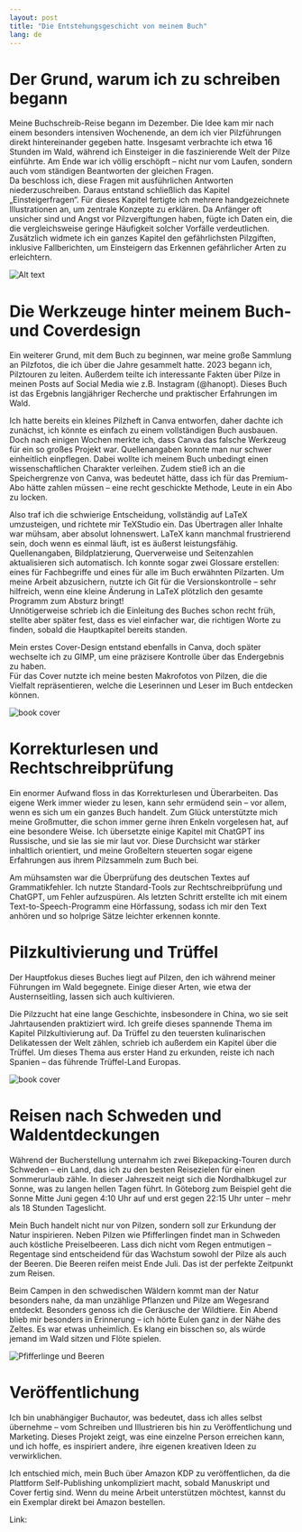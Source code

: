 ```yaml
---
layout: post
title: "Die Entstehungsgeschicht von meinem Buch"
lang: de
---
```


# Der Grund, warum ich zu schreiben begann

Meine Buchschreib-Reise begann im Dezember. Die Idee kam mir nach einem besonders intensiven Wochenende, an dem ich vier Pilzführungen direkt hintereinander gegeben hatte. Insgesamt verbrachte ich etwa 16 Stunden im Wald, während ich Einsteiger in die faszinierende Welt der Pilze einführte. Am Ende war ich völlig erschöpft – nicht nur vom Laufen, sondern auch vom ständigen Beantworten der gleichen Fragen.  
Da beschloss ich, diese Fragen mit ausführlichen Antworten niederzuschreiben. Daraus entstand schließlich das Kapitel „Einsteigerfragen“. Für dieses Kapitel fertigte ich mehrere handgezeichnete Illustrationen an, um zentrale Konzepte zu erklären. Da Anfänger oft unsicher sind und Angst vor Pilzvergiftungen haben, fügte ich Daten ein, die die vergleichsweise geringe Häufigkeit solcher Vorfälle verdeutlichen. Zusätzlich widmete ich ein ganzes Kapitel den gefährlichsten Pilzgiften, inklusive Fallberichten, um Einsteigern das Erkennen gefährlicher Arten zu erleichtern.

![Alt text](/assets/img/lifecycle.JPEG)

# Die Werkzeuge hinter meinem Buch- und Coverdesign

Ein weiterer Grund, mit dem Buch zu beginnen, war meine große Sammlung an Pilzfotos, die ich über die Jahre gesammelt hatte. 2023 begann ich, Pilztouren zu leiten. Außerdem teilte ich interessante Fakten über Pilze in meinen Posts auf Social Media wie z.B. Instagram (@hanopt). Dieses Buch ist das Ergebnis langjähriger Recherche und praktischer Erfahrungen im Wald.

Ich hatte bereits ein kleines Pilzheft in Canva entworfen, daher dachte ich zunächst, ich könnte es einfach zu einem vollständigen Buch ausbauen. Doch nach einigen Wochen merkte ich, dass Canva das falsche Werkzeug für ein so großes Projekt war. Quellenangaben konnte man nur schwer einheitlich einpflegen. Dabei wollte ich meinem Buch unbedingt einen wissenschaftlichen Charakter verleihen. Zudem stieß ich an die Speichergrenze von Canva, was bedeutet hätte, dass ich für das Premium-Abo hätte zahlen müssen – eine recht geschickte Methode, Leute in ein Abo zu locken.  

Also traf ich die schwierige Entscheidung, vollständig auf LaTeX umzusteigen, und richtete mir TeXStudio ein. Das Übertragen aller Inhalte war mühsam, aber absolut lohnenswert. LaTeX kann manchmal frustrierend sein, doch wenn es einmal läuft, ist es äußerst leistungsfähig. Quellenangaben, Bildplatzierung, Querverweise und Seitenzahlen aktualisieren sich automatisch. Ich konnte sogar zwei Glossare erstellen: eines für Fachbegriffe und eines für alle im Buch erwähnten Pilzarten. Um meine Arbeit abzusichern, nutzte ich Git für die Versionskontrolle – sehr hilfreich, wenn eine kleine Änderung in LaTeX plötzlich den gesamte Programm zum Absturz bringt!  
Unnötigerweise schrieb ich die Einleitung des Buches schon recht früh, stellte aber später fest, dass es viel einfacher war, die richtigen Worte zu finden, sobald die Hauptkapitel bereits standen.  

Mein erstes Cover-Design entstand ebenfalls in Canva, doch später wechselte ich zu GIMP, um eine präzisere Kontrolle über das Endergebnis zu haben.  
Für das Cover nutzte ich meine besten Makrofotos von Pilzen, die die Vielfalt repräsentieren, welche die Leserinnen und Leser im Buch entdecken können.  

![book cover](/assets/img/cover.png)

# Korrekturlesen und Rechtschreibprüfung

Ein enormer Aufwand floss in das Korrekturlesen und Überarbeiten. Das eigene Werk immer wieder zu lesen, kann sehr ermüdend sein – vor allem, wenn es sich um ein ganzes Buch handelt. Zum Glück unterstützte mich meine Großmutter, die schon immer gerne ihren Enkeln vorgelesen hat, auf eine besondere Weise. Ich übersetzte einige Kapitel mit ChatGPT ins Russische, und sie las sie mir laut vor. Diese Durchsicht war stärker inhaltlich orientiert, und meine Großeltern steuerten sogar eigene Erfahrungen aus ihrem Pilzsammeln zum Buch bei.  

Am mühsamsten war die Überprüfung des deutschen Textes auf Grammatikfehler. Ich nutzte Standard-Tools zur Rechtschreibprüfung und ChatGPT, um Fehler aufzuspüren. Als letzten Schritt erstellte ich mit einem Text-to-Speech-Programm eine Hörfassung, sodass ich mir den Text anhören und so holprige Sätze leichter erkennen konnte.  

# Pilzkultivierung und Trüffel

Der Hauptfokus dieses Buches liegt auf Pilzen, den ich während meiner Führungen im Wald begegnete. Einige dieser Arten, wie etwa der Austernseitling, lassen sich auch kultivieren.  

Die Pilzzucht hat eine lange Geschichte, insbesondere in China, wo sie seit Jahrtausenden praktiziert wird. Ich greife dieses spannende Thema im Kapitel Pilzkultivierung auf. Da Trüffel zu den teuersten kulinarischen Delikatessen der Welt zählen, schrieb ich außerdem ein Kapitel über die Trüffel. Um dieses Thema aus erster Hand zu erkunden, reiste ich nach Spanien – das führende Trüffel-Land Europas.  

![book cover](/assets/img/cult.JPG)

# Reisen nach Schweden und Waldentdeckungen

Während der Bucherstellung unternahm ich zwei Bikepacking-Touren durch Schweden  – ein Land, das ich zu den besten Reisezielen für einen Sommerurlaub zähle. In dieser Jahreszeit neigt sich die Nordhalbkugel zur Sonne, was zu langen hellen Tagen führt. In Göteborg zum Beispiel geht die Sonne Mitte Juni gegen 4:10 Uhr auf und erst gegen 22:15 Uhr unter – mehr als 18 Stunden Tageslicht.  

Mein Buch handelt nicht nur von Pilzen, sondern soll zur Erkundung der Natur inspirieren. Neben Pilzen wie Pfifferlingen findet man in Schweden auch köstliche Preiselbeeren. Lass dich nicht vom Regen entmutigen – Regentage sind entscheidend für das Wachstum sowohl der Pilze als auch der Beeren. Die Beeren reifen meist Ende Juli. Das ist der perfekte Zeitpunkt zum Reisen.  

Beim Campen in den schwedischen Wäldern kommt man der Natur besonders nahe, da man unzählige Pflanzen und Pilze am Wegesrand entdeckt. Besonders genoss ich die Geräusche der Wildtiere. Ein Abend blieb mir besonders in Erinnerung – ich hörte Eulen ganz in der Nähe des Zeltes. Es war etwas unheimlich. Es klang ein bisschen so, als würde jemand im Wald sitzen und Flöte spielen.

![Pfifferlinge und Beeren](/assets/img/Korb.JPG)

# Veröffentlichung

Ich bin unabhängiger Buchautor, was bedeutet, dass ich alles selbst übernehme – vom Schreiben und Illustrieren bis hin zu Veröffentlichung und Marketing. Dieses Projekt zeigt, was eine einzelne Person erreichen kann, und ich hoffe, es inspiriert andere, ihre eigenen kreativen Ideen zu verwirklichen.  

Ich entschied mich, mein Buch über Amazon KDP zu veröffentlichen, da die Plattform Self-Publishing unkompliziert macht, sobald Manuskript und Cover fertig sind. Wenn du meine Arbeit unterstützen möchtest, kannst du ein Exemplar direkt bei Amazon bestellen.  

Link:

